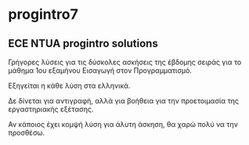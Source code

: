 # progintro7
ECE NTUA progintro solutions
------------------------------

Γρήγορες λύσεις για τις δύσκολες ασκήσεις της έβδομης σειράς για το μάθημα 1ου εξαμήνου Εισαγωγή στον Προγραμματισμό.

Εξηγείται η κάθε λύση στα ελληνικά.

Δε δίνεται για αντιγραφή, αλλά για βοήθεια για την προετοιμασία της εργαστηριακής εξέτασης.

Αν κάποιος έχει κομψή λύση για άλυτη άσκηση, θα χαρώ πολύ να την προσθέσω.
